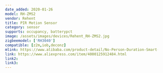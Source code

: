 ```yaml
---
date_added: 2020-01-26
model: RH-ZMS2
vendor: Rehent
title: PIR Motion Sensor
category: sensor
supports: occupancy, batterypct
image: /assets/images/devices/Rehent_RH-ZMS2.jpg
zigbeemodel: ['RH3040']
compatible: [z2m,iob,deconz]
mlink: https://www.alibaba.com/product-detail/No-Person-Duration-Smart-Motion-Detection_62414750797.html
link: https://www.aliexpress.com/item/4000125912484.html
link2: 
link3: 
---
```

